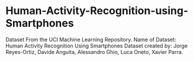 # Human-Activity-Recognition-using-Smartphones
Dataset From the UCI Machine Learning Repository.
Name of Dataset: Human Activity Recognition Using Smartphones
Dataset created by: Jorge Reyes-Ortiz,
Davide Anguita,
Alessandro Ghio,
Luca Oneto,
Xavier Parra.

